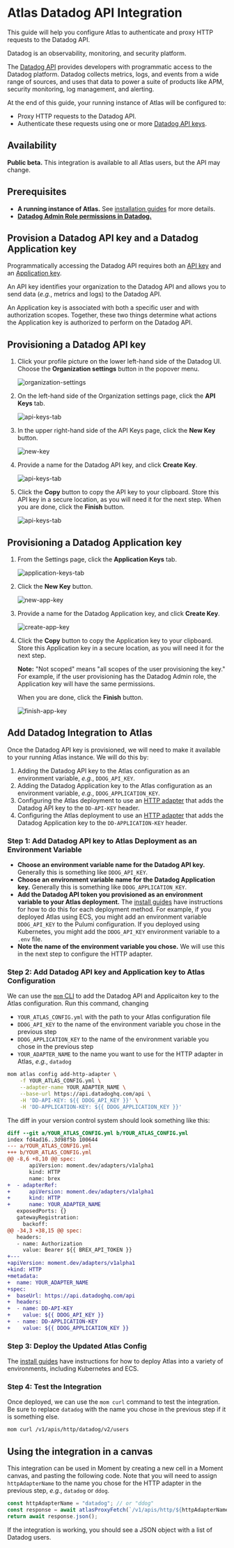# Atlas Datadog API Integration

This guide will help you configure Atlas to authenticate and proxy HTTP requests to the Datadog API.

Datadog is an observability, monitoring, and security platform.

The [Datadog API][ddog-api] provides developers with programmatic access to the Datadog platform.
Datadog collects metrics, logs, and events from a wide range of sources, and uses that data to power a suite of products like APM, security monitoring, log management, and alerting.

At the end of this guide, your running instance of Atlas will be configured to:

-   Proxy HTTP requests to the Datadog API.
-   Authenticate these requests using one or more [Datadog API keys][api-keys].

## Availability

**Public beta.** This integration is available to all Atlas users, but the API may change.

## Prerequisites

-   **A running instance of Atlas.** See [installation guides][install-guides] for more details.
-   [**Datadog Admin Role permissions in Datadog.**][ddog-admin]

## Provision a Datadog API key and a Datadog Application key

Programmatically accessing the Datadog API requires both an [API key][api-key-docs] and an [Application key][app-key-docs].

An API key identifies your organization to the Datadog API and allows you to send data (_e.g._, metrics and logs) to the Datadog API.

An Application key is associated with both a specific user and with authorization scopes.
Together, these two things determine what actions the Application key is authorized to perform on the Datadog API.

## Provisioning a Datadog API key

1.  Click your profile picture on the lower left-hand side of the Datadog UI.
    Choose the **Organization settings** button in the popover menu.

    ![organization-settings](/atlas-docs/images/ddog-profile-hover.png)

1.  On the left-hand side of the Organization settings page, click the **API Keys** tab.

    ![api-keys-tab](/atlas-docs/images/ddog-settings-api-keys.png)

1.  In the upper right-hand side of the API Keys page, click the **New Key** button.

    ![new-key](/atlas-docs/images/ddog-new-api-key.png)

1.  Provide a name for the Datadog API key, and click **Create Key**.

    ![api-keys-tab](/atlas-docs/images/ddog-create-key.png)

1.  Click the **Copy** button to copy the API key to your clipboard.
    Store this API key in a secure location, as you will need it for the next step.
    When you are done, click the **Finish** button.

    ![api-keys-tab](/atlas-docs/images/ddog-finish-key.png)

## Provisioning a Datadog Application key

1. From the Settings page, click the **Application Keys** tab.

    ![application-keys-tab](/atlas-docs/images/ddog-settings-app-keys.png)

1. Click the **New Key** button.

    ![new-app-key](/atlas-docs/images/ddog-new-app-key.png)

1. Provide a name for the Datadog Application key, and click **Create Key**.

    ![create-app-key](/atlas-docs/images/ddog-create-app-key.png)

1. Click the **Copy** button to copy the Application key to your clipboard.
   Store this Application key in a secure location, as you will need it for the next step.

    **Note:** "Not scoped" means "all scopes of the user provisioning the key."
    For example, if the user provisioning has the Datadog Admin role, the Application key will have the same permissions.

    When you are done, click the **Finish** button.

    ![finish-app-key](/atlas-docs/images/ddog-finish-app-key.png)

## Add Datadog Integration to Atlas

Once the Datadog API key is provisioned, we will need to make it available to your running Atlas instance.
We will do this by:

1. Adding the Datadog API key to the Atlas configuration as an environment variable, _e.g._, `DDOG_API_KEY`.
1. Adding the Datadog Application key to the Atlas configuration as an environment variable, _e.g._, `DDOG_APPLICATION_KEY`.
1. Configuring the Atlas deployment to use an [HTTP adapter][http-adapter] that adds the Datadog API key to the `DD-API-KEY` header.
1. Configuring the Atlas deployment to use an [HTTP adapter][http-adapter] that adds the Datadog Application key to the `DD-APPLICATION-KEY` header.

### Step 1: Add Datadog API key to Atlas Deployment as an Environment Variable

-   **Choose an environment variable name for the Datadog API key.** Generally this is something like `DDOG_API_KEY`.
-   **Choose an environment variable name for the Datadog Application key.** Generally this is something like `DDOG_APPLICATION_KEY`.
-   **Add the Datadog API token you provisioned as an environment variable to your Atlas deployment.**
    The [install guides][install-guides] have instructions for how to do this for each deployment method.
    For example, if you deployed Atlas using ECS, you might add an environment variable `DDOG_API_KEY` to the Pulumi configuration.
    If you deployed using Kubernetes, you might add the `DDOG_API_KEY` environment variable to a `.env` file.
-   **Note the name of the environment variable you chose.** We will use this in the next step to configure the HTTP adapter.

### Step 2: Add Datadog API key and Application key to Atlas Configuration

We can use the [`mom` CLI][mom] to add the Datadog API and Applicaiton key to the Atlas configuration.
Run this command, changing

-   `YOUR_ATLAS_CONFIG.yml` with the path to your Atlas configuration file
-   `DDOG_API_KEY` to the name of the environment variable you chose in the previous step
-   `DDOG_APPLICATION_KEY` to the name of the environment variable you chose in the previous step
-   `YOUR_ADAPTER_NAME` to the name you want to use for the HTTP adapter in Atlas, _e.g._, `datadog`

```sh
mom atlas config add-http-adapter \
    -f YOUR_ATLAS_CONFIG.yml \
    --adapter-name YOUR_ADAPTER_NAME \
    --base-url https://api.datadoghq.com/api \
    -H 'DD-API-KEY: ${{ DDOG_API_KEY }}' \
    -H 'DD-APPLICATION-KEY: ${{ DDOG_APPLICATION_KEY }}'
```

The diff in your version control system should look something like this:

```diff
diff --git a/YOUR_ATLAS_CONFIG.yml b/YOUR_ATLAS_CONFIG.yml
index fd4ad16..3d98f5b 100644
--- a/YOUR_ATLAS_CONFIG.yml
+++ b/YOUR_ATLAS_CONFIG.yml
@@ -8,6 +8,10 @@ spec:
       apiVersion: moment.dev/adapters/v1alpha1
       kind: HTTP
       name: brex
+  - adapterRef:
+      apiVersion: moment.dev/adapters/v1alpha1
+      kind: HTTP
+      name: YOUR_ADAPTER_NAME
   exposedPorts: {}
   gatewayRegistration:
     backoff:
@@ -34,3 +38,15 @@ spec:
   headers:
   - name: Authorization
     value: Bearer ${{ BREX_API_TOKEN }}
+---
+apiVersion: moment.dev/adapters/v1alpha1
+kind: HTTP
+metadata:
+  name: YOUR_ADAPTER_NAME
+spec:
+  baseUrl: https://api.datadoghq.com/api
+  headers:
+  - name: DD-API-KEY
+    value: ${{ DDOG_API_KEY }}
+  - name: DD-APPLICATION-KEY
+    value: ${{ DDOG_APPLICATION_KEY }}
```

### Step 3: Deploy the Updated Atlas Config

The [install guides][install-guides] have instructions for how to deploy Atlas into a variety of environments, including Kubernetes and ECS.

### Step 4: Test the Integration

Once deployed, we can use the `mom curl` command to test the integration.
Be sure to replace `datadog` with the name you chose in the previous step if it is something else.

```sh
mom curl /v1/apis/http/datadog/v2/users
```

## Using the integration in a canvas

This integration can be used in Moment by creating a new cell in a Moment canvas, and pasting the following code.
Note that you will need to assign `httpAdapterName` to the name you chose for the HTTP adapter in the previous step, _e.g._, `datadog` or `ddog`.

```typescript
const httpAdapterName = "datadog"; // or "ddog"
const response = await atlasProxyFetch(`/v1/apis/http/${httpAdapterName}/api/v2/users`);
return await response.json();
```

If the integration is working, you should see a JSON object with a list of Datadog users.

[ddog-api]: https://docs.datadoghq.com/api/latest/
[ddog-admin]: https://docs.datadoghq.com/account_management/rbac/?tab=datadogapplication#datadog-default-roles
[api-keys]: https://docs.datadoghq.com/account_management/api-app-keys/
[api-key-docs]: https://docs.datadoghq.com/account_management/api-app-keys/#api-keys
[app-key-docs]: https://docs.datadoghq.com/account_management/api-app-keys/#application-keys
[http-adapter]: /atlas-docs/integrations/http-and-rest-apis.md
[mom]: /atlas-docs/Installations/mom-cli-reference.md
[install-guides]: /atlas-docs/Installations/
